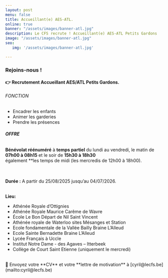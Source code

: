 ```yaml
---
layout: post
menu: false
title: Accueillant(e) AES-ATL.
online: true
banner: "/assets/images/banner-atl.jpg"
description: Le CFS recrute ! Accueillant(e) AES-ATL Petits Gardons
image: "/assets/images/banner-atl.jpg"
seo:
   img: '/assets/images/banner-atl.jpg'

---
```

### Rejoins-nous !

#### 👉 Recrutement Accueillant AES/ATL Petits Gardons.

###### FONCTION

- Encadrer les enfants
- Animer les garderies
- Prendre les présences

###### **OFFRE**

**Bénévolat réénuméré** à **temps partiel** du lundi au vendredi, le matin de **07h00 à 08h15** et le soir de **15h30 à 18h30** 
<br>également **les temps de midi (les mercredis de 12h00 à 18h00).


<br><br>**Durée :** A partir du 25/08/2025 jusqu’au 04/07/2026.<br>

<br>**Lieu:** 

- Athénée Royale d’Ottignies <br>
- Athénée Royale Maurice Carême de Wavre <br>
- École Le Bon Départ de Nil Saint Vincent <br>
- Athénée royale de Waterloo sites Mésanges et Station <br>
- Ecole fondamentale de la Vallée Bailly Braine L’Alleud <br>
- Ecole Sainte Bernadette Braine L’Alleud <br>
- Lycée Français à Uccle <br>
- Institut Notre Dame - des Agaves – Itterbeek <br>
- Collège de Court Saint Etienne (uniquement le mercredi) <br>

<br>
📩 Envoyez votre **CV** et votre **lettre de motivation** à [cyril@lecfs.be](mailto:cyril@lecfs.be)

